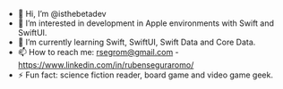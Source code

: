 - 👋 Hi, I’m @isthebetadev
- 👀 I’m interested in development in Apple environments with Swift and SwiftUI.
- 🌱 I’m currently learning Swift, SwiftUI, Swift Data and Core Data.
- 📫 How to reach me: rsegrom@gmail.com - https://www.linkedin.com/in/rubenseguraromo/
- ⚡ Fun fact: science fiction reader, board game and video game geek.

<!---
isthebetadev/isthebetadev is a ✨ special ✨ repository because its `README.md` (this file) appears on your GitHub profile.
You can click the Preview link to take a look at your changes.
--->

